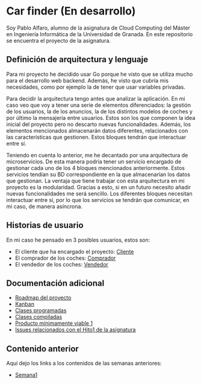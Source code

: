 # Car finder (En desarrollo)
Soy Pablo Alfaro, alumno de la asignatura de Cloud Computing del Máster en Ingeniería Informática de la Universidad de Granada. En este repositorio se encuentra el proyecto de la asignatura.


## Definición de arquitectura y lenguaje
Para mi proyecto he decidido usar Go porque he visto que se utiliza mucho para el desarrollo web backend. Además, he visto que cubría mis necesidades, como por ejemplo la de tener que usar variables privadas.

Para decidir la arquitectura tengo antes que analizar la aplicación. En mi caso veo que voy a tener una serie de elementos diferenciados: la gestión de los usuarios, la de los anuncios, la de los distintos modelos de coches y por último la mensajería entre usuarios. Estos son los que componen la idea inicial del proyecto pero no descarto nuevas funcionalidades. Además, los elementos mencionados almacenarán datos diferentes, relacionados con las características que gestionen. Estos bloques tendrán que interactuar entre sí.

Teniendo en cuenta lo anterior, me he decantado por una arquitectura de microservicios. De esta manera podría tener un servicio encargado de gestionar cada uno de los 4 bloques mencionados anteriormente. Estos servicios tendían su BD correspondiente en la que almacenarían los datos que gestionan. La ventaja que tiene trabajar con esta arquitectura en mi proyecto es la modularidad. Gracias a esto, si en un futuro necesito añadir nuevas funcionalidades me será sencillo. Los diferentes bloques necesitan interactuar entre sí, por lo que los servicios se tendrán que comunicar, en mi caso, de manera asíncrona.

## Historias de usuario

En mi caso he pensado en 3 posibles usuarios, estos son:

- El cliente que ha encargado el proyecto: [Cliente](https://github.com/pabloalfaro/Car-finder/issues?q=is%3Aissue+is%3Aopen+label%3Acliente)
- El comprador de los coches: [Comprador](https://github.com/pabloalfaro/Car-finder/issues?q=is%3Aissue+is%3Aopen+label%3Acomprador)
- El vendedor de los coches: [Vendedor](https://github.com/pabloalfaro/Car-finder/issues?q=is%3Aissue+is%3Aopen+label%3Avendedor)


## Documentación adicional
- [Roadmap del proyecto](https://github.com/pabloalfaro/Car-finder/blob/main/roadmap.md)
- [Kanban](https://github.com/pabloalfaro/Car-finder/projects/1)
- [Clases programadas](https://github.com/pabloalfaro/Car-finder/tree/main/src/main)
- [Clases compiladas](https://github.com/pabloalfaro/Car-finder/blob/main/Documentaci%C3%B3n%20adicional/verificaci%C3%B3n%20del%20c%C3%B3digo.png)
- [Producto mínimamente viable 1](https://github.com/pabloalfaro/Car-finder/milestone/3)
- [Issues relacionados con el Hito1 de la asignatura](https://github.com/pabloalfaro/Car-finder/milestone/2)


## Contenido anterior
Aquí dejo los links a los contenidos de las semanas anteriores:

- [Semana1](https://github.com/pabloalfaro/Car-finder/blob/main/Semanas%20anteriores/tema1.md)
